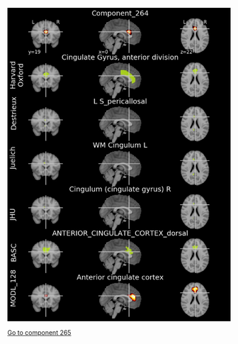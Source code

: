 


![264](preliminary/264.jpg "Component 264")

[Go to component 265](https://parietal-inria.github.io/MODL_atlas/1024/265 "Component 265")